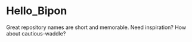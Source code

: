 # Hello_Bipon
Great repository names are short and memorable. Need inspiration? How about cautious-waddle?
